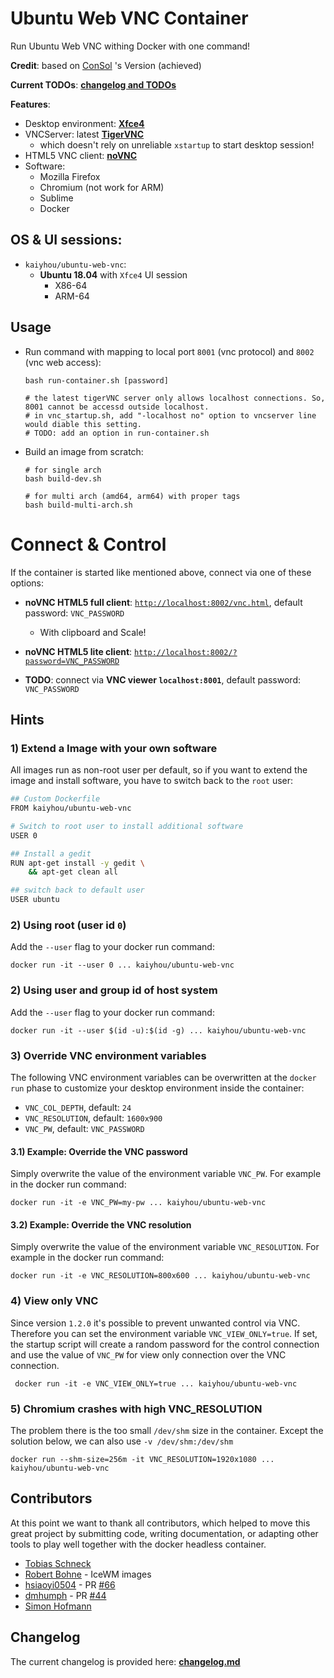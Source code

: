 # Ubuntu Web VNC Container 

Run Ubuntu Web VNC withing Docker with one command!

**Credit**: based on [ConSol](https://github.com/ConSol/docker-headless-vnc-container) 's Version (achieved)

**Current TODOs**: [**changelog and TODOs**](changelog.md)

**Features**:

* Desktop environment: [**Xfce4**](http://www.xfce.org)
* VNCServer: latest [**TigerVNC**](https://github.com/TigerVNC/tigervnc)
  * which doesn't rely on unreliable `xstartup` to start desktop session!
* HTML5 VNC client: [**noVNC**](https://github.com/novnc/noVNC)
* Software:
  * Mozilla Firefox
  * Chromium (not work for ARM)
  * Sublime
  * Docker
 
## OS & UI sessions:

* `kaiyhou/ubuntu-web-vnc`: 
  * __Ubuntu 18.04__ with `Xfce4` UI session
      * X86-64
      * ARM-64
      
## Usage

- Run command with mapping to local port `8001` (vnc protocol) and `8002` (vnc web access):

      bash run-container.sh [password]
      
      # the latest tigerVNC server only allows localhost connections. So, 8001 cannot be accessd outside localhost.
      # in vnc_startup.sh, add "-localhost no" option to vncserver line would diable this setting.
      # TODO: add an option in run-container.sh

- Build an image from scratch:

      # for single arch
      bash build-dev.sh
      
      # for multi arch (amd64, arm64) with proper tags
      bash build-multi-arch.sh

# Connect & Control
If the container is started like mentioned above, connect via one of these options:

* __noVNC HTML5 full client__: [`http://localhost:8002/vnc.html`](http://localhost:8002/vnc.html), default password: `VNC_PASSWORD`
  * With clipboard and Scale!
* __noVNC HTML5 lite client__: [`http://localhost:8002/?password=VNC_PASSWORD`](http://localhost:8002/?password=VNC_PASSWORD) 

* **TODO**: connect via __VNC viewer `localhost:8001`__, default password: `VNC_PASSWORD`

## Hints

### 1) Extend a Image with your own software
All images run as non-root user per default, so if you want to extend the image and install software, you have to switch back to the `root` user:

```bash
## Custom Dockerfile
FROM kaiyhou/ubuntu-web-vnc

# Switch to root user to install additional software
USER 0

## Install a gedit
RUN apt-get install -y gedit \
    && apt-get clean all

## switch back to default user
USER ubuntu
```

### 2) Using root (user id `0`)
Add the `--user` flag to your docker run command:

    docker run -it --user 0 ... kaiyhou/ubuntu-web-vnc

### 2) Using user and group id of host system
Add the `--user` flag to your docker run command:

    docker run -it --user $(id -u):$(id -g) ... kaiyhou/ubuntu-web-vnc

### 3) Override VNC environment variables
The following VNC environment variables can be overwritten at the `docker run` phase to customize your desktop environment inside the container:
* `VNC_COL_DEPTH`, default: `24`
* `VNC_RESOLUTION`, default: `1600x900`
* `VNC_PW`, default: `VNC_PASSWORD`

#### 3.1) Example: Override the VNC password
Simply overwrite the value of the environment variable `VNC_PW`. For example in
the docker run command:

    docker run -it -e VNC_PW=my-pw ... kaiyhou/ubuntu-web-vnc

#### 3.2) Example: Override the VNC resolution
Simply overwrite the value of the environment variable `VNC_RESOLUTION`. For example in
the docker run command:

    docker run -it -e VNC_RESOLUTION=800x600 ... kaiyhou/ubuntu-web-vnc
    
### 4) View only VNC
Since version `1.2.0` it's possible to prevent unwanted control via VNC. Therefore you can set the environment variable `VNC_VIEW_ONLY=true`. If set, the startup script will create a random password for the control connection and use the value of `VNC_PW` for view only connection over the VNC connection.

     docker run -it -e VNC_VIEW_ONLY=true ... kaiyhou/ubuntu-web-vnc

### 5) Chromium crashes with high VNC_RESOLUTION 
The problem there is the too small `/dev/shm` size in the container. Except the solution below, we can also use `-v /dev/shm:/dev/shm`

    docker run --shm-size=256m -it VNC_RESOLUTION=1920x1080 ... kaiyhou/ubuntu-web-vnc
  

## Contributors

At this point we want to thank all contributors, which helped to move this great project by submitting code, writing documentation, or adapting other tools to play well together with the docker headless container.

* [Tobias Schneck](https://github.com/toschneck)
* [Robert Bohne](https://github.com/rbo) - IceWM images
* [hsiaoyi0504](https://github.com/hsiaoyi0504) - PR [#66](https://github.com/ConSol/docker-headless-vnc-container/pull/66)
* [dmhumph](https://github.com/dmhumph) - PR [#44](https://github.com/ConSol/docker-headless-vnc-container/issue/44) 
* [Simon Hofmann](https://github.com/s1hofmann)

## Changelog

The current changelog is provided here: **[changelog.md](./changelog.md)**

